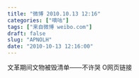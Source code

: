 ```yaml
---
title: "微博 2010.10.13 12:16"
categories: ["嘀咕"]
tags: ["来自微博 weibo.com"]
draft: false
slug: "APNOLH"
date: "2010-10-13 12:16:00"
---
```


<p>文革期间文物被毁清单——不许哭 O网页链接 ​​​​</p>
